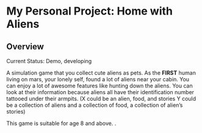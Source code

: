 # My Personal Project: Home with Aliens

## Overview

Current Status: Demo, developing

A simulation game that you collect cute aliens as pets. As the **FIRST** human living on mars, your lonely self, found a lot of aliens near your cabin. You can enjoy a lot of awesome features like hunting down the aliens. You can look at their information because aliens all have their identification number tattooed under their armpits. (X could be an alien, food, and stories Y could be a collection of aliens and a collection of food, a collection of alien’s stories)

This game is suitable for age 8 and above. .
